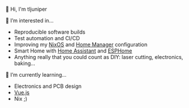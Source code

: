 👋 Hi, I'm tljuniper

🔭 I’m interested in...

- Reproducible software builds
- Test automation and CI/CD
- Improving my [NixOS](https://nixos.org/) and [Home Manager](https://github.com/nix-community/home-manager) configuration
- Smart Home with [Home Assistant](https://www.home-assistant.io/) and [ESPHome](https://esphome.io/)
- Anything really that you could count as DIY: laser cutting, electronics, baking...

🌱 I’m currently learning...

- Electronics and PCB design
- [Vue.js](https://vuejs.org/)
- Nix ;)
